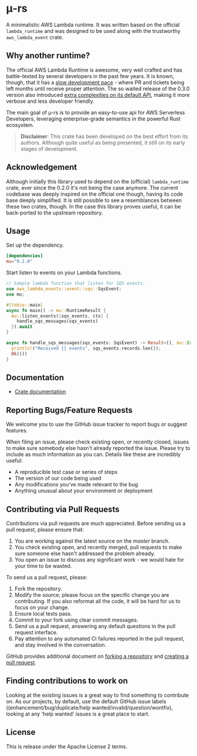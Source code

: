 # μ-rs
A minimalistic AWS Lambda runtime. It was written based on the official `lambda_runtime` and
was designed to be used along with the trustworthy `aws_lambda_event` crate.

## Why another runtime?
The official AWS Lambda Runtime is awesome, very well crafted and has battle-tested by several developers
in the past few years. It is known, though, that it has a [slow development 
pace](https://github.com/awslabs/aws-lambda-rust-runtime/issues/274) - where PR and tickets
being left months until receive proper attention. The so waited release of the 0.3.0 version also
introduced [extra complexities on its default API](https://github.com/awslabs/aws-lambda-rust-runtime/issues/310),
making it more verbose and less developer friendly.

The main goal of μ-rs is to provide an easy-to-use api for AWS Serverless Developers,
leveraging enterprise-grade semantics in the powerful Rust ecosystem.

> **Disclaimer**:
This crate has been developed on the best effort from its authors. Although quite useful as being
> presented, it still on its early stages of development.

## Acknowledgement
Although initially this library used to depend on the (official) `lambda_runtime` crate, ever
since the 0.2.0 it's not being the case anymore. The current codebase was deeply inspired on
the official one though, having its code base deeply simplified. It is still possible to
see a resemblances between these two crates, though. In the case this library proves useful,
it can be back-ported to the upstream repository.

## Usage
Set up the dependency.
```toml
[dependencies]
mu="0.2.0"
```
Start listen to events on your Lambda functions.
```rust
// Sample lambda function that listen for SQS events.
use aws_lambda_events::event::sqs::SqsEvent;
use mu;

#[tokio::main]
async fn main() -> mu::RuntimeResult {
  mu::listen_events(|sqs_events, ctx| {
    handle_sqs_messages(sqs_events)
  }).await
}

async fn handle_sqs_messages(sqs_events: SqsEvent) -> Result<(), mu::Error> {
  println!("Received {} events", sqs_events.records.len());
  Ok(())
}
```

## Documentation
- [Crate documentation](https://miere.github.io/mu-rs/)

## Reporting Bugs/Feature Requests
We welcome you to use the GitHub issue tracker to report bugs or suggest features.

When filing an issue, please check existing open, or recently closed, issues to make sure somebody else hasn't already
reported the issue. Please try to include as much information as you can. Details like these are incredibly useful:

* A reproducible test case or series of steps
* The version of our code being used
* Any modifications you've made relevant to the bug
* Anything unusual about your environment or deployment


## Contributing via Pull Requests
Contributions via pull requests are much appreciated. Before sending us a pull request, please ensure that:

1. You are working against the latest source on the *master* branch.
2. You check existing open, and recently merged, pull requests to make sure someone else hasn't addressed the problem already.
3. You open an issue to discuss any significant work - we would hate for your time to be wasted.

To send us a pull request, please:

1. Fork the repository.
2. Modify the source; please focus on the specific change you are contributing. If you also reformat all the code, it will be hard for us to focus on your change.
3. Ensure local tests pass.
4. Commit to your fork using clear commit messages.
5. Send us a pull request, answering any default questions in the pull request interface.
6. Pay attention to any automated CI failures reported in the pull request, and stay involved in the conversation.

GitHub provides additional document on [forking a repository](https://help.github.com/articles/fork-a-repo/) and
[creating a pull request](https://help.github.com/articles/creating-a-pull-request/).

## Finding contributions to work on
Looking at the existing issues is a great way to find something to contribute on. As our projects, by default, use the default GitHub issue labels ((enhancement/bug/duplicate/help wanted/invalid/question/wontfix), looking at any 'help wanted' issues is a great place to start.

## License
This is release under the Apache License 2 terms.
